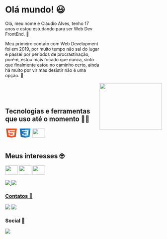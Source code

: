 # Olá mundo! 😃

<img style="margin-top:200px" align="right" alt="" height="150" width="200" src="https://media4.giphy.com/media/KEB0JS4BdaT9m0m2vR/200w.webp?cid=ecf05e47clwajo18zst0r3zvzlrrr4gtfn7zavctcy3i8i2t&rid=200w.webp&ct=s">

<p>Olá, meu nome é Cláudio Alves, tenho 17 anos e estou estudando para ser Web Dev FrontEnd. 🙂</p>
<p>Meu primeiro contato com Web Development foi em 2019, por muito tempo não saí do lugar e passei por períodos de procrastinação,
porém, estou mais focado que nunca, sinto que finalmente estou no caminho certo, ainda há muito por vir mas desistir não é uma opção. 🚀</p>

<br><br><br>


<div>
<h2> Tecnologias e ferramentas que uso até o momento 👨‍💻</h2>
 	<img align="center" alt="" height="30" width="40" src="https://raw.githubusercontent.com/devicons/devicon/master/icons/html5/html5-original.svg">
  <img align="center" alt="" height="30" width="40" src="https://raw.githubusercontent.com/devicons/devicon/master/icons/css3/css3-original.svg">
	<img align="center" alt="" height="30" width="40" src="https://cdn.svgporn.com/logos/visual-studio-code.svg">
</div><br>

<div>
<h2> Meus interesses 🤓</h2>
	<img align="center" alt="" height="30" width="40" src="https://cdn.svgporn.com/logos/javascript.svg">
  <img align="center" alt="" height="30" width="40" src="https://cdn.svgporn.com/logos/react.svg">
	<img align="center" alt="" height="30" width="40" src="https://cdn.svgporn.com/logos/sass.svg">
</div><br>

<div>
  <a href="https://github.com/claudioalvesmachado">
  <img height="150em" src="https://github-readme-stats.vercel.app/api?username=claudioalvesmachado&show_icons=true&theme=chartreuse-dark&include_all_commits=true&count_private=true"/>
  <img height="150em" src="https://github-readme-stats.vercel.app/api/top-langs/?username=claudioalvesmachado&layout=compact&langs_count=7&theme=chartreuse-dark"/>
</div>

<div>
	<div>
		<h3>Contatos 🤝 </h3>
		<a href="https://api.whatsapp.com/send?phone=5537999849742"> <img src="https://img.shields.io/badge/WhatsApp-25D366?style=for-the-badge&logo=whatsapp&logoColor=white"></a>
		<a href="https://t.me/claudioalvesmachado"> <img src="https://img.shields.io/badge/Telegram-2CA5E0?style=for-the-badge&logo=telegram&logoColor=white"></a>
	</div>
	<div>
		<h3>Social 👋 </h3>
		<a href="https://www.linkedin.com/in/mlvgns/"> <img src="https://img.shields.io/badge/LinkedIn-0077B5?style=for-the-badge&logo=linkedin&logoColor=white"></a>
	</div>	
</div>



